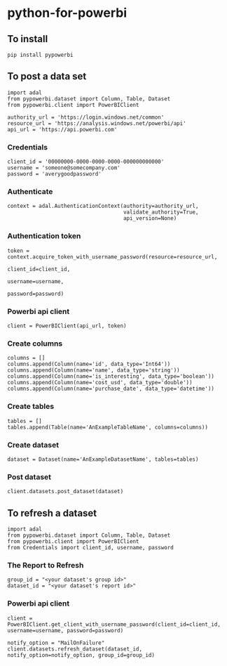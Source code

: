 # python-for-powerbi

## To install
```
pip install pypowerbi
```

## To post a data set
```
import adal
from pypowerbi.dataset import Column, Table, Dataset
from pypowerbi.client import PowerBIClient

authority_url = 'https://login.windows.net/common'
resource_url = 'https://analysis.windows.net/powerbi/api'
api_url = 'https://api.powerbi.com'
```
### Credentials
```
client_id = '00000000-0000-0000-0000-000000000000'
username = 'someone@somecompany.com'
password = 'averygoodpassword'
```
### Authenticate 
```
context = adal.AuthenticationContext(authority=authority_url,
                                     validate_authority=True,
                                     api_version=None)
```
### Authentication token
```
token = context.acquire_token_with_username_password(resource=resource_url,
                                                     client_id=client_id,
                                                     username=username,
                                                     password=password)
```
### Powerbi api client
```client = PowerBIClient(api_url, token)```

### Create columns
```
columns = []
columns.append(Column(name='id', data_type='Int64'))
columns.append(Column(name='name', data_type='string'))
columns.append(Column(name='is_interesting', data_type='boolean'))
columns.append(Column(name='cost_usd', data_type='double'))
columns.append(Column(name='purchase_date', data_type='datetime'))
```

### Create tables
```
tables = []
tables.append(Table(name='AnExampleTableName', columns=columns))
```

### Create dataset
```dataset = Dataset(name='AnExampleDatasetName', tables=tables)```

### Post dataset
```client.datasets.post_dataset(dataset)```

## To refresh a dataset
```
import adal
from pypowerbi.dataset import Column, Table, Dataset
from pypowerbi.client import PowerBIClient
from Credentials import client_id, username, password
```

### The Report to Refresh
```
group_id = "<your dataset's group id>"
dataset_id = "<your dataset's report id>"
```

### Powerbi api client
```
client = PowerBIClient.get_client_with_username_password(client_id=client_id, username=username, password=password)

notify_option = "MailOnFailure"
client.datasets.refresh_dataset(dataset_id, notify_option=notify_option, group_id=group_id)
```
